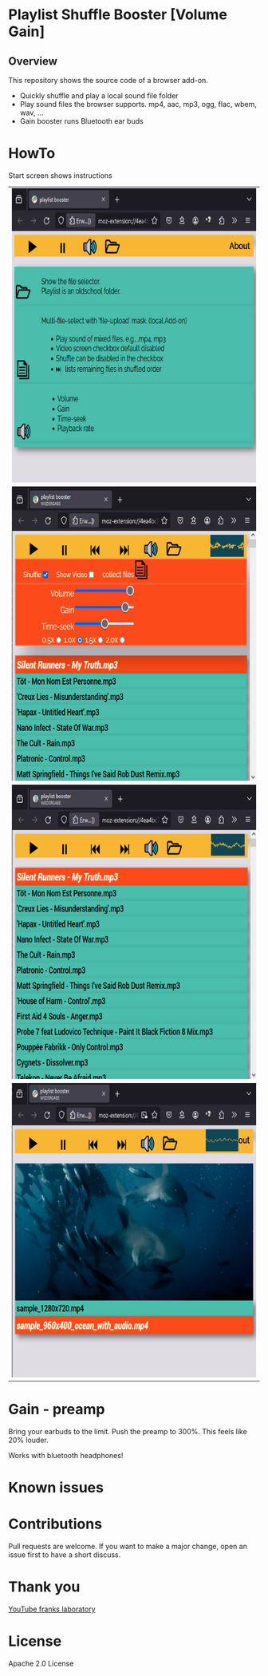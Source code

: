 # Playlist Shuffle Booster [Volume Gain]

## Overview

This repository shows the source code of a browser add-on.

* Quickly shuffle and play a local sound file folder
* Play sound files the browser supports. mp4, aac, mp3, ogg, flac, wbem, wav, ...
* Gain booster runs Bluetooth ear buds

# HowTo

Start screen shows instructions

<table>
  <tbody>
    <tr>
      <td>
        <img src="https://github.com/44xtc44/PlaylistBooster/raw/dev/.github/start.png" alt="start screen" height="590"/> 
      </td>
    </tr>
     <tr>
      <td>
        <img src="https://github.com/44xtc44/PlaylistBooster/raw/dev/.github/options.png" alt="show options" height="590"/> 
      </td>
    </tr>
     <tr>
      <td>
        <img src="https://github.com/44xtc44/PlaylistBooster/raw/dev/.github/sound.png" alt="sound files active" height="590"/> 
      </td>
    </tr>
     <tr>
      <td>
        <img src="https://github.com/44xtc44/PlaylistBooster/raw/dev/.github/video.png" alt="video files active" height="590"/> 
      </td>
    </tr>

  </tbody>
</table>

# Gain - preamp

Bring your earbuds to the limit.
Push the preamp to 300%. This feels like 20% louder.

Works with bluetooth headphones!


# Known issues


# Contributions

Pull requests are welcome.
If you want to make a major change, open an issue first to have a short discuss.


# Thank you

[YouTube franks laboratory](https://www.youtube.com/results?search_query=franks+laboratory)

# License

Apache 2.0 License